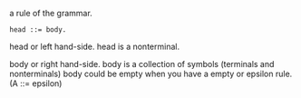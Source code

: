 a rule of the grammar.
	
	head ::= body.

head or left hand-side. head is a nonterminal.

body or right hand-side.
	body is a collection of symbols (terminals and nonterminals)
	body could be empty when you have a empty or epsilon rule. (A ::= epsilon)